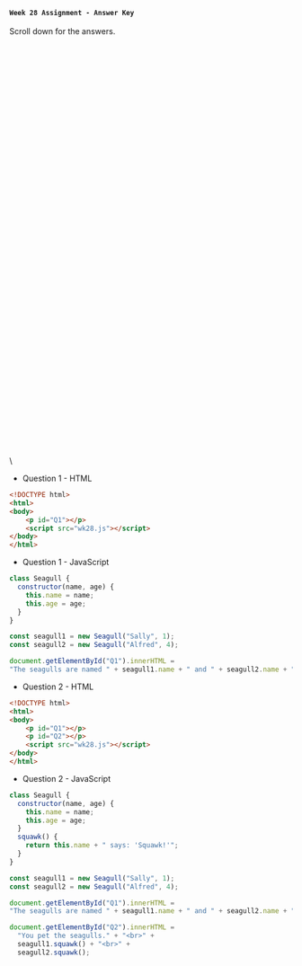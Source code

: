 **`Week 28 Assignment - Answer Key`**
\
\
Scroll down for the answers.
\
\
\
\
\
\
\
\
\
\
\
\
\
\
\
\
\
\
\
\
\
\
\
\
\
\
\
\
\
\
\
\
\
\
\
\
\
\
\
\
\
\
\
\
\
\

- Question 1 - HTML
```html
<!DOCTYPE html>
<html>
<body>
    <p id="Q1"></p>
    <script src="wk28.js"></script>
</body>
</html>
```
- Question 1 - JavaScript
```js
class Seagull {
  constructor(name, age) {
    this.name = name;
    this.age = age;
  }
}

const seagull1 = new Seagull("Sally", 1);
const seagull2 = new Seagull("Alfred", 4);

document.getElementById("Q1").innerHTML =
"The seagulls are named " + seagull1.name + " and " + seagull2.name + ".";
```

- Question 2 - HTML
```html
<!DOCTYPE html>
<html>
<body>
    <p id="Q1"></p>
    <p id="Q2"></p>
    <script src="wk28.js"></script>
</body>
</html>
```
- Question 2 - JavaScript
```js
class Seagull {
  constructor(name, age) {
    this.name = name;
    this.age = age;
  }
  squawk() {
    return this.name + " says: 'Squawk!'";
  }
}

const seagull1 = new Seagull("Sally", 1);
const seagull2 = new Seagull("Alfred", 4);

document.getElementById("Q1").innerHTML =
"The seagulls are named " + seagull1.name + " and " + seagull2.name + ".";

document.getElementById("Q2").innerHTML =
  "You pet the seagulls." + "<br>" +
  seagull1.squawk() + "<br>" +
  seagull2.squawk();
```
